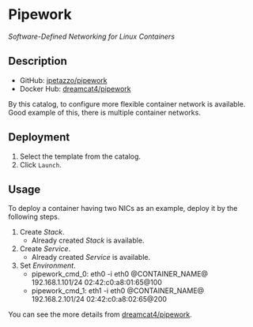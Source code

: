 # Pipework

*Software-Defined Networking for Linux Containers*

## Description

* GitHub: [jpetazzo/pipework](https://github.com/jpetazzo/pipework)
* Docker Hub: [dreamcat4/pipework](https://hub.docker.com/r/dreamcat4/pipework/)

By this catalog, to configure more flexible container network is available.  
Good example of this, there is multiple container networks.

## Deployment

1. Select the template from the catalog.
2. Click `Launch`.

## Usage

To deploy a container having two NICs as an example, deploy it by the following steps.

1. Create *Stack*.
    * Already created *Stack* is available.
2. Create *Service*.
    * Already created *Service* is available.
3. Set *Environment*.
    * pipework_cmd_0: eth0 -i eth0 @CONTAINER_NAME@ 192.168.1.101/24 02:42:c0:a8:01:65@100
    * pipework_cmd_1: eth1 -i eth0 @CONTAINER_NAME@ 192.168.2.101/24 02:42:c0:a8:02:65@200

You can see the more details from [dreamcat4/pipework](https://github.com/dreamcat4/docker-images/tree/master/pipework).